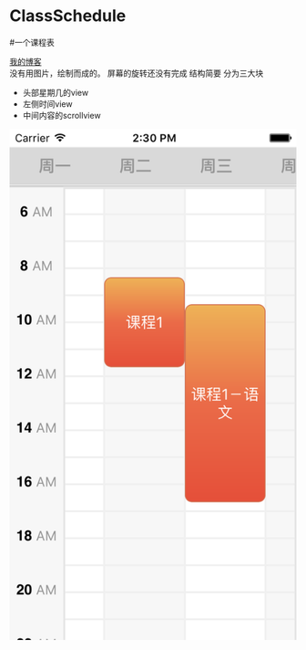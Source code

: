 # ClassSchedule
#一个课程表
 
[我的博客](http://blog.csdn.net/cai610182473 "盐城小菜")  
没有用图片，绘制而成的。
屏幕的旋转还没有完成
结构简要 分为三大块
* 头部星期几的view
* 左侧时间view
* 中间内容的scrollview

![](https://github.com/LitterCai/ClassSchedule/raw/master/SimulatorScreen.png)  

